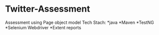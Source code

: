 # Twitter-Assessment
Assessment
using Page object model
Tech Stach:
*java
*Maven
*TestNG
*Selenium Webdriver
*Extent reports

